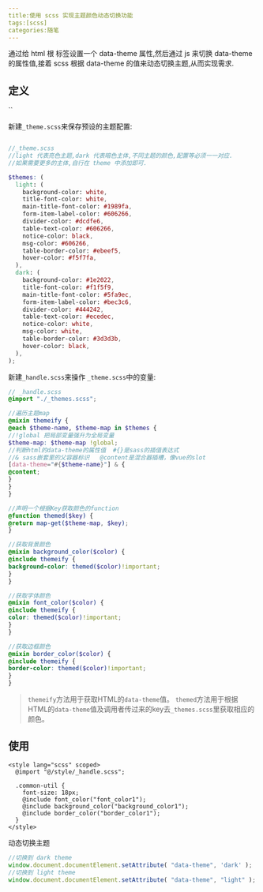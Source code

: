 ```yaml
---
title:使用 scss 实现主题颜色动态切换功能
tags:[scss]
categories:随笔
---
```


通过给 html 根 标签设置一个  data-theme 属性,然后通过 js 来切换 data-theme 的属性值,接着 scss 根据 data-theme 的值来动态切换主题,从而实现需求.



## 定义

``

新建`_theme.scss`来保存预设的主题配置:

```scss

//_theme.scss
//light 代表亮色主题,dark 代表暗色主体,不同主题的颜色,配置等必须一一对应.
//如果需要更多的主体,自行在 theme 中添加即可.

$themes: (
  light: (
    background-color: white,
    title-font-color: white,
    main-title-font-color: #1989fa,
    form-item-label-color: #606266,
    divider-color: #dcdfe6,
    table-text-color: #606266,
    notice-color: black,
    msg-color: #606266,
    table-border-color: #ebeef5,
    hover-color: #f5f7fa,
  ),
  dark: (
    background-color: #1e2022,
    title-font-color: #f1f5f9,
    main-title-font-color: #5fa9ec,
    form-item-label-color: #bec3c6,
    divider-color: #444242,
    table-text-color: #ecedec,
    notice-color: white,
    msg-color: white,
    table-border-color: #3d3d3b,
    hover-color: black,
  ),
);

```



新建`_handle.scss`来操作 `_theme.scss`中的变量:

```scss
// _handle.scss
@import "./_themes.scss";

//遍历主题map
@mixin themeify {
@each $theme-name, $theme-map in $themes {
//!global 把局部变量强升为全局变量
$theme-map: $theme-map !global;
//判断html的data-theme的属性值  #{}是sass的插值表达式
//& sass嵌套里的父容器标识   @content是混合器插槽，像vue的slot
[data-theme="#{$theme-name}"] & {
@content;
}
}
}

//声明一个根据Key获取颜色的function
@function themed($key) {
@return map-get($theme-map, $key);
}

//获取背景颜色
@mixin background_color($color) {
@include themeify {
background-color: themed($color)!important;
}
}

//获取字体颜色
@mixin font_color($color) {
@include themeify {
color: themed($color)!important;
}
}

//获取边框颜色
@mixin border_color($color) {
@include themeify {
border-color: themed($color)!important;
}
}

```

>`themeify`方法用于获取HTML的`data-theme`值。
>`themed`方法用于根据HTML的`data-theme`值及调用者传过来的key去`_themes.scss`里获取相应的颜色。

## 使用

```vue
<style lang="scss" scoped>
  @import "@/style/_handle.scss";

  .common-util {
    font-size: 18px;
    @include font_color("font_color1");
    @include background_color("background_color1");
    @include border_color("border_color1");
  }
</style>
```

动态切换主题

```js
//切换到 dark theme
window.document.documentElement.setAttribute( "data-theme", 'dark' );
//切换到 light theme
window.document.documentElement.setAttribute( "data-theme", "light" );

```

